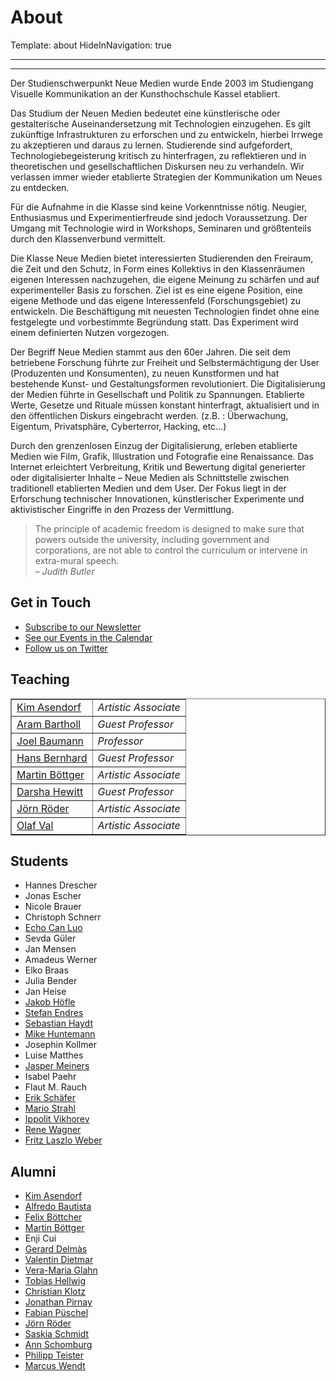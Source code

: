# About

Template: about
HideInNavigation: true

---
---


Der Studienschwerpunkt Neue Medien wurde Ende 2003 im Studiengang Visuelle Kommunikation an der Kunsthochschule Kassel etabliert.

Das Studium der Neuen Medien bedeutet eine künstlerische oder gestalterische Auseinandersetzung mit Technologien einzugehen. Es gilt zukünftige Infrastrukturen zu erforschen und zu entwickeln, hierbei Irrwege zu akzeptieren und daraus zu lernen. Studierende sind aufgefordert, Technologiebegeisterung kritisch zu hinterfragen, zu reflektieren und in theoretischen und gesellschaftlichen Diskursen neu zu verhandeln. Wir verlassen immer wieder etablierte Strategien der Kommunikation um Neues zu entdecken.

Für die Aufnahme in die Klasse sind keine Vorkenntnisse nötig. Neugier, Enthusiasmus und Experimentierfreude sind jedoch Voraussetzung. Der Umgang mit Technologie wird in Workshops, Seminaren und größtenteils durch den Klassenverbund vermittelt.

Die Klasse Neue Medien bietet interessierten Studierenden den Freiraum, die Zeit und den Schutz, in Form eines Kollektivs in den Klassenräumen eigenen Interessen nachzugehen, die eigene Meinung zu schärfen und auf experimenteller Basis zu forschen. Ziel ist es eine eigene Position, eine eigene Methode und das eigene Interessenfeld (Forschungsgebiet) zu entwickeln. Die Beschäftigung mit neuesten Technologien findet ohne eine festgelegte und vorbestimmte Begründung statt. Das Experiment wird einem definierten Nutzen vorgezogen.

Der Begriff Neue Medien stammt aus den 60er Jahren. Die seit dem betriebene Forschung führte zur Freiheit und Selbstermächtigung der User (Produzenten und Konsumenten), zu neuen Kunstformen und hat bestehende Kunst- und Gestaltungsformen revolutioniert. Die Digitalisierung der Medien führte in Gesellschaft und Politik zu Spannungen. Etablierte Werte, Gesetze und Rituale müssen konstant hinterfragt, aktualisiert und in den öffentlichen Diskurs eingebracht werden. (z.B. : Überwachung, Eigentum, Privatsphäre, Cyberterror, Hacking, etc…)

Durch den grenzenlosen Einzug der Digitalisierung, erleben etablierte Medien wie Film, Grafik, Illustration und Fotografie eine Renaissance.  Das Internet erleichtert Verbreitung, Kritik und Bewertung digital generierter oder digitalisierter Inhalte – Neue Medien als Schnittstelle zwischen traditionell etablierten Medien und dem User. Der Fokus liegt in der Erforschung technischer Innovationen, künstlerischer Experimente und aktivistischer Eingriffe in den Prozess der Vermittlung.

> The principle of academic freedom is designed to make sure that powers outside the university, including government and corporations, are not able to control the curriculum or intervene in extra-mural speech.  
_– Judith Butler_


## Get in Touch

- [Subscribe to our Newsletter](http://newsletter.newmediakassel.com)
- [See our Events in the Calendar](http://calendar.newmediakassel.com)
- [Follow us on Twitter](http://twitter.com/nmkhk)


## Teaching

<table border>
<tr>
	<td><a href="http://kimasendorf.com">Kim Asendorf</a></td>
	<td><em>Artistic Associate</em></td>
</tr>
<tr>
	<td><a href="http://datenform.de">Aram Bartholl</a></td>
	<td><em>Guest Professor</em></td>
</tr>
<tr>
	<td><a href="http://joelbaumann.com">Joel Baumann</a></td>
	<td><em>Professor</em></td>
</tr>
<tr>
	<td><a href="http://ubermorgen.com">Hans Bernhard</a></td>
	<td><em>Guest Professor</em></td>
</tr>
<tr>
	<td><a href="http://www.tsaworks.com">Martin Böttger</a></td>
	<td><em>Artistic Associate</em></td>
</tr>
<tr>
	<td><a href="http://darsha.org">Darsha Hewitt</a></td>
	<td><em>Guest Professor</em></td>
</tr>
<tr>
	<td><a href="http://joernroeder.de">Jörn Röder</a></td>
	<td><em>Artistic Associate</em></td>
</tr>
<tr>
	<td><a href="http://olafval.de">Olaf Val</a></td>
	<td><em>Artistic Associate</em></td>
</tr>
</table>

## Students

- Hannes Drescher
- Jonas Escher
- Nicole Brauer
- Christoph Schnerr
- [Echo Can Luo](https://vimeo.com/user8116607)
- Sevda Güler
- Jan Mensen
- Amadeus Werner
- Elko Braas
- Julia Bender
- Jan Heise
- [Jakob Höfle](http://jacobhoefle.tumblr.com/)
- [Stefan Endres](http://stefanendres.com)
- [Sebastian Haydt](http://derhintergrund.com)
- [Mike Huntemann](http://mikehuntemann.de)
- Josephin Kollmer
- Luise Matthes
- [Jasper Meiners](http://jaspermeiners.com)
- Isabel Paehr
- Flaut M. Rauch
- [Erik Schäfer](http://fromerikwithlove.com)
- [Mario Strahl](http://mariostrahl.de)
- [Ippolit Vikhorev](http://ippolit.biz)
- [Rene Wagner](http://rene-wagner.tumblr.com)
- [Fritz Laszlo Weber](http://fritz-weber.de)


## Alumni

- [Kim Asendorf](http://kimasendorf.com)
- [Alfredo Bautista](http://www.bautista-ferreiro.de/)
- [Felix Böttcher](http://felixboettcher.de/)
- [Martin Böttger](http://www.tsaworks.com/)
- Enji Cui
- [Gerard Delmàs](https://twitter.com/gdelmas)
- [Valentin Dietmar](http://valentindietmar.com)
- [Vera-Maria Glahn](http://www.field.io)
- [Tobias Hellwig](http://tobiashellwig.de)
- [Christian Klotz](http://christianklotz.co.uk)
- [Jonathan Pirnay](http://johnnycrab.com)
- [Fabian Püschel](http://fabianpueschel.net/)
- [Jörn Röder](http://joernroeder.de)
- [Saskia Schmidt](http://www.saskiaschmidt.com/)
- [Ann Schomburg](http://www.annschomburg.info/)
- [Philipp Teister](http://localdataeatsthemachine.com/)
- [Marcus Wendt](http://field.io)


    
    
    
    
    
    
    
